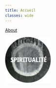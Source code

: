 ```yaml
---
title: Accueil
classes: wide
---
```


[About](about.md)


[<img src="/images/logo_spiritualite.png">](/bible/nouveautestament.md)

